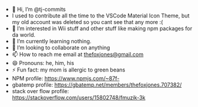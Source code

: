 - 👋 Hi, I’m @tj-commits
- I used to contribute all the time to the VSCode Material Icon Theme, but my old account was deleted so you cant see that any more :(
- 👀 I’m interested in Wii stuff and other stuff like making npm packages for da world.
- 🌱 I’m currently learning nothing.
- 💞️ I’m looking to collaborate on anything
- 📫 How to reach me email at thefoxjones@gmail.com
- 😄 Pronouns: he, him, his
- ⚡ Fun fact: my mom is allergic to green beans
- NPM profile: https://www.npmjs.com/~87f-
- gbatemp profile: https://gbatemp.net/members/thefoxjones.707382/
- stack over flow profile: https://stackoverflow.com/users/15802748/fmuzik-3k

<!---
tj-commits/tj-commits is a ✨ special ✨ repository because its `README.md` (this file) appears on your GitHub profile.
You can click the Preview link to take a look at your changes.
--->
